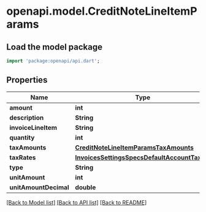 # openapi.model.CreditNoteLineItemParams

## Load the model package
```dart
import 'package:openapi/api.dart';
```

## Properties
Name | Type | Description | Notes
------------ | ------------- | ------------- | -------------
**amount** | **int** |  | [optional] 
**description** | **String** |  | [optional] 
**invoiceLineItem** | **String** |  | [optional] 
**quantity** | **int** |  | [optional] 
**taxAmounts** | [**CreditNoteLineItemParamsTaxAmounts**](CreditNoteLineItemParamsTaxAmounts.md) |  | [optional] 
**taxRates** | [**InvoicesSettingsSpecsDefaultAccountTaxIds**](InvoicesSettingsSpecsDefaultAccountTaxIds.md) |  | [optional] 
**type** | **String** |  | 
**unitAmount** | **int** |  | [optional] 
**unitAmountDecimal** | **double** |  | [optional] 

[[Back to Model list]](../README.md#documentation-for-models) [[Back to API list]](../README.md#documentation-for-api-endpoints) [[Back to README]](../README.md)


